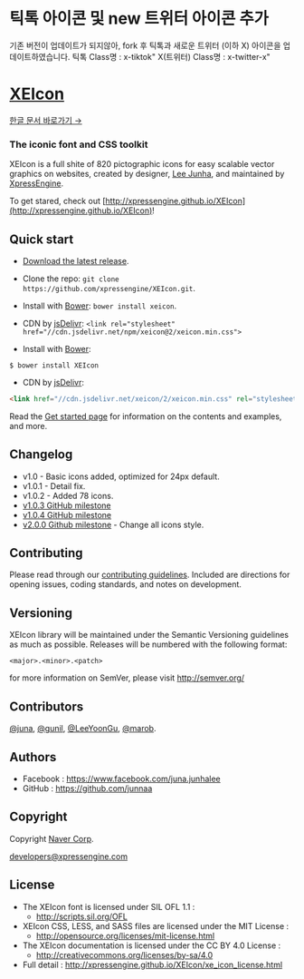 # 틱톡 아이콘 및 new 트위터 아이콘 추가
기존 버전이 업데이트가 되지않아, fork 후 틱톡과 새로운 트위터 (이하 X) 아이콘을 업데이트하였습니다.
틱톡 Class명 : x-tiktok"
X(트위터) Class명 : x-twitter-x"



# [XEIcon](http://xpressengine.github.io/XEIcon/)
[한글 문서 바로가기 →](https://github.com/xpressengine/XEIcon/blob/master/README_kor.md)


### The iconic font and CSS toolkit
XEIcon is a full shite of 820 pictographic icons for easy scalable vector graphics on websites,
created by designer, [Lee Junha](https://github.com/junnaa), and maintained by [XpressEngine](http://www.xpressengine.com).

To get stared, check out [http://xpressengine.github.io/XEIcon](http://xpressengine.github.io/XEIcon)!


## Quick start
- [Download the latest release](https://github.com/xpressengine/XEIcon/archive/master.zip).
- Clone the repo: `git clone https://github.com/xpressengine/XEIcon.git`.
- Install with [Bower](http://bower.io): `bower install xeicon`.
- CDN by [jsDelivr](http://www.jsdelivr.com/#!xeicon): `<link rel="stylesheet" href="//cdn.jsdelivr.net/npm/xeicon@2/xeicon.min.css">`

- Install with [Bower](http://bower.io): 
```
$ bower install XEIcon
```

- CDN by [jsDelivr](http://www.jsdelivr.com/#!xeicon): 
```html
<link href="//cdn.jsdelivr.net/xeicon/2/xeicon.min.css" rel="stylesheet">
```

Read the [Get started page](http://xpressengine.github.io/XEIcon/started.html) for information on the contents and examples, and more.


## Changelog
- v1.0 - Basic icons added, optimized for 24px default.
- v1.0.1 - Detail fix.
- v1.0.2 - Added 78 icons.
- [v1.0.3 GitHub milestone](https://github.com/xpressengine/XEIcon/issues?q=milestone%3A%22XEIcon+1.0.3%22)
- [v1.0.4 GitHub milestone](https://github.com/xpressengine/XEIcon/milestones/XEIcon%201.0.4)
- [v2.0.0 Github milestone](https://github.com/xpressengine/XEIcon/milestones/XEIcon%202.1) - Change all icons style.


## Contributing
Please read through our [contributing guidelines](https://github.com/xpressengine/XEIcon/blob/master/CONTRIBUTING.md). Included are directions for opening issues, coding standards, and notes on development.


## Versioning
XEIcon library will be maintained under the Semantic Versioning guidelines as much as possible. Releases will be numbered with the following format:

`<major>.<minor>.<patch>`

for more information on SemVer, please visit http://semver.org/


## Contributors
[@juna](https://github.com/junnaa), [@gunil](http://github.com/gunil), [@LeeYoonGu](https://github.com/LeeYoonGu), [@marob](https://www.facebook.com/marob.99).

## Authors
- Facebook : https://www.facebook.com/juna.junhalee
- GitHub : https://github.com/junnaa

## Copyright
Copyright [Naver Corp](http://www.navercorp.com).

developers@xpressengine.com

## License
- The XEIcon font is licensed under SIL OFL 1.1 :
    - http://scripts.sil.org/OFL
- XEIcon CSS, LESS, and SASS files are licensed under the MIT License :
    - http://opensource.org/licenses/mit-license.html
- The XEIcon documentation is licensed under the CC BY 4.0 License :
    - http://creativecommons.org/licenses/by-sa/4.0
- Full detail : http://xpressengine.github.io/XEIcon/xe_icon_license.html
